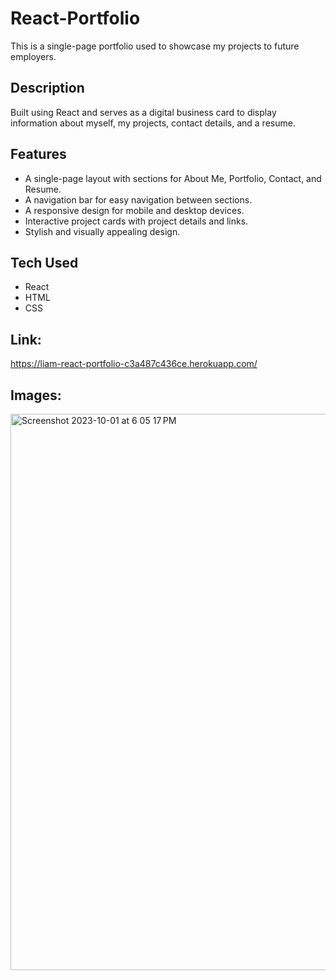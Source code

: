 # React-Portfolio

This is a single-page portfolio used to showcase my projects to future employers.

## Description

Built using React and serves as a digital business card to display information about myself, my projects, contact details, and a resume.

## Features

- A single-page layout with sections for About Me, Portfolio, Contact, and Resume.
- A navigation bar for easy navigation between sections.
- A responsive design for mobile and desktop devices.
- Interactive project cards with project details and links.
- Stylish and visually appealing design.

## Tech Used

- React<br>
- HTML<br>
- CSS

## Link:
https://liam-react-portfolio-c3a487c436ce.herokuapp.com/

## Images:
<img width="890" alt="Screenshot 2023-10-01 at 6 05 17 PM" src="https://github.com/liam04290/React-Portfolio/assets/106037383/81eb09fa-2349-4662-8759-5028c46cc77e">
